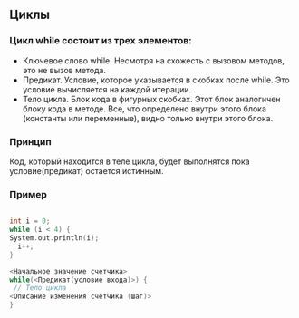## Циклы

### Цикл while состоит из трех элементов:
- Ключевое слово while. Несмотря на схожесть с вызовом методов, это не вызов метода.
- Предикат. Условие, которое указывается в скобках после while. Это условие вычисляется на каждой итерации.
- Тело цикла. Блок кода в фигурных скобках. Этот блок аналогичен блоку кода в методе. Все, что определено внутри этого блока (константы или переменные), видно только внутри этого блока.

### Принцип 

Код, который находится в теле цикла, будет выполнятся пока условие(предикат) остается истинным.
 

### Пример

```c

int i = 0;
while (i < 4) {
System.out.println(i);
  i++;
}

<Начальное значение счетчика>
while(<Предикат(условие входа)>) {
 // Тело цикла
<Описание изменения счётчика (Шаг)>
}

```

